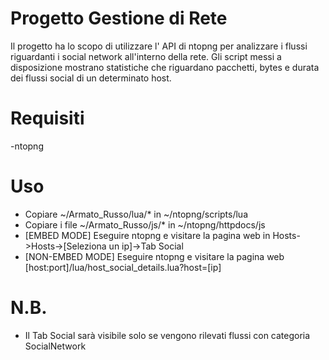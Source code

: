 # Progetto Gestione di Rete
Il progetto ha lo scopo di utilizzare l' API di ntopng per analizzare i flussi riguardanti i social network all'interno della rete. Gli script messi a disposizione mostrano statistiche che riguardano pacchetti, bytes e durata dei flussi social di un determinato host.
# Requisiti
-ntopng
# Uso
- Copiare ~/Armato_Russo/lua/* in ~/ntopng/scripts/lua
- Copiare i file ~/Armato_Russo/js/* in ~/ntopng/httpdocs/js
- [EMBED MODE] Eseguire ntopng e visitare la pagina web in Hosts->Hosts->[Seleziona un ip]->Tab Social
- [NON-EMBED MODE] Eseguire ntopng e visitare la pagina web [host:port]/lua/host_social_details.lua?host=[ip]
# N.B.
- Il Tab Social sarà visibile solo se vengono rilevati flussi con categoria SocialNetwork
